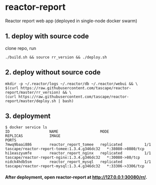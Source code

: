# reactor-report
Reactor report web app (deployed in single-node docker swarm)



## 1. deploy with source code
clone repo, run 
```
./build.sh && source rr_version && ./deploy.sh
``` 


## 2. deploy without source code
```
mkdir -p ~/.reactor/logs ~/.reactor/db ~/.reactor/webui && \
$(curl https://raw.githubusercontent.com/tascape/reactor-report/master/rr_version) && \
(curl https://raw.githubusercontent.com/tascape/reactor-report/master/deploy.sh | bash)
```


## 3. deployment
```
$ docker service ls
ID                  NAME                   MODE                REPLICAS            IMAGE                                         PORTS
7mwq9baai886        reactor_report_tomee   replicated          1/1                 tascape/reactor-report-tomee:1.3.4.g346dc32   *:38080->8080/tcp
hi1easzyumfe        reactor_report_nginx   replicated          1/1                 tascape/reactor-report-nginx:1.3.4.g346dc32   *:30080->80/tcp
nidck4hdb5sm        reactor_report_mysql   replicated          1/1                 tascape/reactor-report-mysql:1.3.4.g346dc32   *:33306->3306/tcp
```


#### After deployment, open reactor-report at http://127.0.0.1:30080/rr/.

